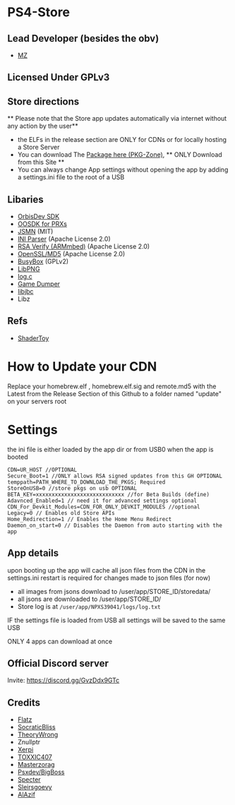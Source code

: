 # PS4-Store


## Lead Developer (besides the obv)
- [MZ](https://twitter.com/Masterzorag)



## Licensed Under GPLv3

## Store directions

** Please note that the Store app updates automatically via internet without any action by the user**

- the ELFs in the release section are ONLY for CDNs or for locally hosting a Store Server
- You can download The [Package here (PKG-Zone)](https://pkg-zone.com/Store-R2.pkg), ** ONLY Download from this Site **
- You can always change App settings without opening the app by adding a settings.ini file to the root of a USB

## Libaries


- [OrbisDev SDK](https://github.com/orbisdev/orbisdev) 
- [OOSDK for PRXs](https://github.com/OpenOrbis/OpenOrbis-PS4-Toolchain) 
- [JSMN](https://github.com/zserge/jsmn) (MIT)
- [INI Parser](https://github.com/0xe1f/psplib/tree/master/libpsp) (Apache License 2.0)
- [RSA Verify (ARMmbed)](https://github.com/ARMmbed/mbedtls) (Apache License 2.0)
- [OpenSSL/MD5](https://github.com/openssl/openssl) (Apache License 2.0)
- [BusyBox](https://elixir.bootlin.com/busybox/0.39/source) (GPLv2)
- [LibPNG](https://github.com/glennrp/libpng) 
- [log.c](https://github.com/rxi/log.c)
- [Game Dumper](https://github.com/xvortex/ps4-dumper-vtx)
- [libjbc](https://github.com/sleirsgoevy/ps4-libjbc)
- Libz

## Refs
- [ShaderToy](shadertoy.com) 



# How to Update your CDN

Replace your homebrew.elf , homebrew.elf.sig and remote.md5 with the Latest from the Release Section of this Github to a folder named "update" on your servers root

# Settings

the ini file is either loaded by the app dir or from USB0 when the app is booted

```
CDN=UR_HOST //OPTIONAL
Secure_Boot=1 //ONLY allows RSA signed updates from this GH OPTIONAL
temppath=PATH_WHERE_TO_DOWNLOAD_THE_PKGS; Required
StoreOnUSB=0 //store pkgs on usb OPTIONAL
BETA_KEY=xxxxxxxxxxxxxxxxxxxxxxxxxxxx //for Beta Builds (define)
Adavnced_Enabled=1 // need it for advanced settings optional
CDN_For_Devkit_Modules=CDN_FOR_ONLY_DEVKIT_MODULES //optional
Legacy=0 // Enables old Store APIs
Home_Redirection=1 // Enables the Home Menu Redirect
Daemon_on_start=0 // Disables the Daemon from auto starting with the app
```
 
## App details

upon booting up the app will cache all json files from the CDN in the settings.ini
restart is required for changes made to json files (for now)

- all images from jsons download to /user/app/STORE_ID/storedata/
- all jsons are downloaded to /user/app/STORE_ID/
- Store log is at `/user/app/NPXS39041/logs/log.txt`

IF the settings file is loaded from USB all settings will be saved to the same USB

ONLY 4 apps can download at once

## Official Discord server

Invite: https://discord.gg/GvzDdx9GTc

## Credits

- [Flatz](https://twitter.com/flat_z)
- [SocraticBliss](https://twitter.com/SocraticBliss)
- [TheoryWrong](https://twitter.com/TheoryWrong)
- Znullptr
- [Xerpi](https://twitter.com/xerpi)
- [TOXXIC407](https://twitter.com/TOXXIC_407)
- [Masterzorag](https://twitter.com/masterzorag)
- [Psxdev/BigBoss](https://twitter.com/psxdev)
- [Specter](https://twitter.com/SpecterDev)
- [Sleirsgoevy](https://github.com/sleirsgoevy/)
- [AlAzif](https://github.com/al-azif)


